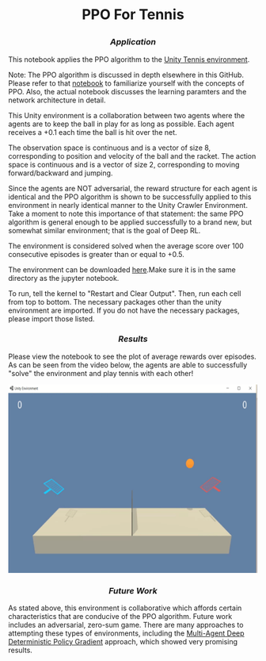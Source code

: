 # <p align="center"><b>PPO For Tennis</b></p>

### <p align="center"><b><i>Application </i></b></p>

This notebook applies the PPO algorithm to the [Unity Tennis environment](https://github.com/Unity-Technologies/ml-agents/blob/master/docs/Learning-Environment-Examples.md).

Note: The PPO algorithm is discussed in depth elsewhere in this GitHub. Please refer to that [notebook](https://github.com/Shawn-Ricardo/Reinforcement-Learning/tree/master/Continuous_Spaces/ppo) to familiarize yourself with the concepts of PPO. Also, the actual notebook discusses the learning paramters and the network architecture in detail.

This Unity environment is a collaboration between two agents where the agents are to keep the ball in play for as long as possible. Each agent receives a +0.1 each time the ball is hit over the net.

The observation space is continuous and is a vector of size 8, corresponding to position and velocity of the ball and the racket. The action space is continuous and is a vector of size 2, corresponding to moving forward/backward and jumping.

Since the agents are NOT adversarial, the reward structure for each agent is identical and the PPO algorithm is shown to be successfully applied to this environment in nearly identical manner to the Unity Crawler Environment. Take a moment to note this importance of that statement: the same PPO algorithm is general enough to be applied successfully to a brand new, but somewhat similar environment; that is the goal of Deep RL.

The environment is considered solved when the average score over 100 consecutive episodes is greater than or equal to +0.5.

The environment can be downloaded [here](https://github.com/udacity/deep-reinforcement-learning/tree/master/p3_collab-compet).Make sure it is in the same directory as the jupyter notebook.

To run, tell the kernel to "Restart and Clear Output". Then, run each cell from top to bottom. The necessary packages other than the unity environment are imported. If you do not have the necessary packages, please import those listed.

### <p align="center"><b><i>Results</i></b></p>

Please view the notebook to see the plot of average rewards over episodes. As can be seen from the video below, the agents are able to successfully "solve" the environment and play tennis with each other!

<p align="center">
    <img width="580" height="380" src="images/tennis_play.gif" />
 </p>


### <p align="center"><b><i>Future Work </i></b></p>

As stated above, this environment is collaborative which affords certain characteristics that are conducive of the PPO algorithm. Future work includes an adversarial, zero-sum game. There are many approaches to attempting these types of environments, including the [Multi-Agent Deep Deterministic Policy Gradient](https://arxiv.org/abs/1706.02275) approach, which showed very promising results.
